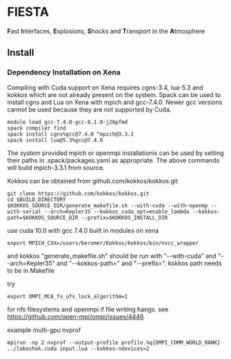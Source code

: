 # FIESTA
**F**ast **I**nterfaces, **E**xplosions, **S**hocks and **T**ransport in the **A**tmosphere

## Install

### Dependency Installation on Xena

Compiling with Cuda support on Xena requires cgns-3.4, lua-5.3 and kokkos which are not already present on the system.
Spack can be used to install cgns and Lua on Xena with mpich and gcc-7.4.0.  Newer gcc versions cannot be used because they are not supported by Cuda.

```
module load gcc-7.4.0-gcc-8.1.0-j26pfmd
spack compiler find
spack install cgns%gcc@7.4.0 ^mpich@3.3.1
spack install lua@5.3%gcc@7.4.0
```
The system provided mpich or openmpi installationis can be used by setting their paths in .spack/packages.yaml as appropriate.  The above commands will build mpich-3.3.1 from source.

Kokkos can be obtained from github.com/kokkos/kokkos.git
```
git clone https://github.com/kokkos/kokkos.git
cd $BUILD_DIRECTORY
$KOKKOS_SOURCE_DIR/generate_makefile.sh --with-cuda --with-openmp --with-serial --arch=Kepler35 --kokkos_cuda_opt=enable_lambda --kokkos-path=$KOKKOS_SOURCE_DIR --prefix=$KOKKOS_INSTALL_DIR
```

use cuda 10.0 with gcc 7.4.0 built in modules on xena
```
export MPICH_CXX=/users/beromer/Kokkos/kokkos/bin/nvcc_wrapper
```

and kokkos "generate_makefile.sh" should be run with "--with-cuda" and "--arch=Kepler35" and "--kokkos-path=" and "--prefix=". kokkos path needs to be in Makefile


try 
```
export OMPI_MCA_fs_ufs_lock_algorithm=1 
```
for nfs filesystems and openmpi if file writing hangs. see https://github.com/open-mpi/ompi/issues/4446

example multi-gpu nvprof
```
mpirun -np 2 nvprof --output-profile profile.%q{OMPI_COMM_WORLD_RANK} ../loboshok.cuda input.lua --kokkos-ndevices=2
```
